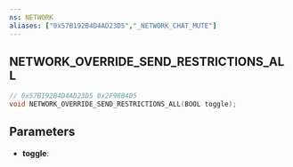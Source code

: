 ```yaml
---
ns: NETWORK
aliases: ["0x57B192B4D4AD23D5","_NETWORK_CHAT_MUTE"]
---
```

## NETWORK_OVERRIDE_SEND_RESTRICTIONS_ALL

```c
// 0x57B192B4D4AD23D5 0x2F98B405
void NETWORK_OVERRIDE_SEND_RESTRICTIONS_ALL(BOOL toggle);
```

## Parameters
* **toggle**: 

